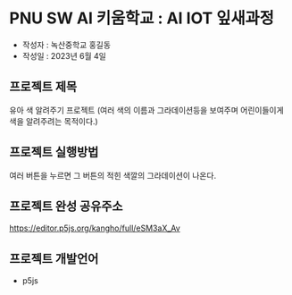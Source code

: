 # PNU SW AI 키움학교 : AI IOT 잎새과정 
+ 작성자 : 녹산중학교 홍길동
+ 작성일 : 2023년 6월 4일

## 프로젝트 제목
유아 색 알려주기 프로젝트 
(여러 색의 이름과 그라데이션등을 보여주며 어린이들이게 색을 알려주려는 목적이다.)

## 프로젝트 실행방법
여러 버튼을 누르면 그 버튼의 적힌 색깔의 그라데이션이 나온다.

## 프로젝트 완성 공유주소
https://editor.p5js.org/kangho/full/eSM3aX_Av

## 프로젝트 개발언어
+ p5js
